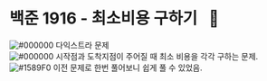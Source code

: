 # 백준 1916 - 최소비용 구하기 &nbsp; :large_blue_circle:  
![#000000](https://placehold.it/15/000000/000000?text=+) 다익스트라 문제  
![#000000](https://placehold.it/15/000000/000000?text=+) 시작점과 도착지점이 주어질 때 최소 비용을 각각 구하는 문제.  
![#1589F0](https://placehold.it/15/1589F0/000000?text=+) 이전 문제로 한번 풀어보니 쉽게 풀 수 있었음.  
